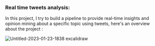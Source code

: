 ### Real time tweets analysis:
In this project, I try to build a pipeline to provide real-time insights and opinion mining about a specific topic using tweets, here's an overview about the project :

![Untitled-2023-01-23-1838 excalidraw](https://user-images.githubusercontent.com/77440761/214138566-0b36a1ed-5949-4e31-a3c4-46854f82b16b.png)

